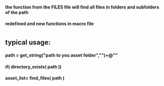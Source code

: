 #### the function from the FILES file will find all files in folders and subfolders of the path 
#### redefined and new functions in macro file

#

## typical usage:
#### path = get_string("path to you asset folder","")+@"\"
#### if( directory_exists( path ))
####    asset_list= find_files( path )
  
